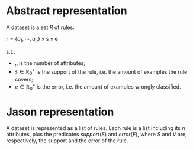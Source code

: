 # Abstract representation

A dataset is a set $R$ of rules.

$r=\{a_1, \cdots, a_n\}\times\text{s}\times\text{e}$

s.t.:
- $_n$ is the number of attributes;
- $s\in \mathbb{R}^+_0$ is the support of the rule, i.e. the amount of examples the rule covers;
- $e\in \mathbb{R}^+_0$ is the error, i.e. the amount of examples wrongly classified.


# Jason representation
A dataset is represented as a list of rules.
Each rule is a list including its $n$ attributes, plus the predicates $support(S)$ and $error(E)$, where $S$ and $V$ are, respectively, the support and the error of the rule.
 